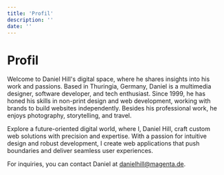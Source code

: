 ```yaml
---
title: 'Profil'
description: ''
date: ''
---
```


# Profil

Welcome to Daniel Hill's digital space, where he shares insights into his work and passions. Based in Thuringia, Germany, Daniel is a multimedia designer, software developer, and tech enthusiast. Since 1999, he has honed his skills in non-print design and web development, working with brands to build websites independently. Besides his professional work, he enjoys photography, storytelling, and travel.

Explore a future-oriented digital world, where I, Daniel Hill, craft custom web solutions with precision and expertise. With a passion for intuitive design and robust development, I create web applications that push boundaries and deliver seamless user experiences.

For inquiries, you can contact Daniel at <danielhill@magenta.de>.